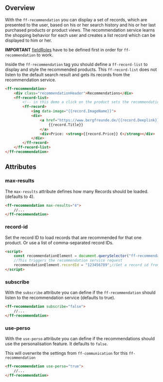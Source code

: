 ## Overview
With the `ff-recommendation` you can display a set of records, which are presented to the user, based
on his or her search history and his or her last purchased products or product views. The recommendation service learns
the shopping behavior for each user and creates a list record which can be displayed to him or her.

**IMPORTANT** [fieldRoles](/documentation/1.x/field-roles) have to be defined
first in order for `ff-recommendation` to work.

Inside the `ff-recommendation` tag you should define a `ff-record-list` to display and style the recommended products.
This `ff-record-list` does not listen to the default search result and gets its records from the recommendation service.

```html
<ff-recommendation>
    <div class="recommendationHeader">Recommendations</div>
    <ff-record-list>
        <!-- in this demo a click on the product sets the recommendation product-->
        <ff-record>
            <img data-image="{{record.ImageName}}">
            <div>
                <a href="https://www.bergfreunde.de/{{record.Deeplink}}" data-action="redirect">
                    {{record.Title}}
                </a>
                <div>Price: <strong>{{record.Price}} €</strong></div>
            </div>
        </ff-record>
    </ff-record-list>
</ff-recommendation>
```

## Attributes

### max-results

The `max-results` attribute defines how many Records should be loaded. (defaults to 4).

```html
<ff-recommendation max-results="4">
    //...
</ff-recommendation>
```

### record-id

Set the record ID to load records that are recommended for that one product. Or use a list of comma-separated record IDs.

```html
<script>
    const recommendationElement = document.querySelector("ff-recommendation");
    //This triggers the recommendation service request
    recommendationElement.recordId = "123456789";//Get a record id from a searchresult.
</script>
```

### subscribe

With the `subscribe` attribute you can define if the `ff-recommendation` should listen to the recommendation service (defaults to true).

```html
<ff-recommendation subscribe="false">
    //...
</ff-recommendation>
```

### use-perso

With the `use-perso` attribute you can define if the recommendations should use the personalisation feature. It defaults to `false`.

This will overwrite the settings from `ff-communication` for this `ff-recommendation`

```html
<ff-recommendation use-perso="true">
    //...
</ff-recommendation>
```
